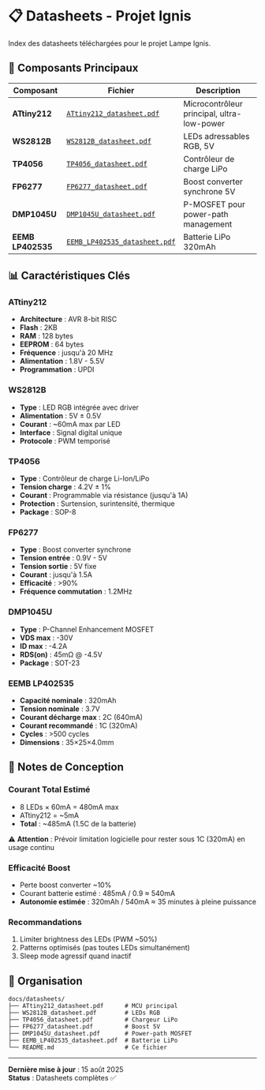 # 📋 Datasheets - Projet Ignis

Index des datasheets téléchargées pour le projet Lampe Ignis.

## 🔗 Composants Principaux

| Composant         | Fichier                                                      | Description                                |
| ----------------- | ------------------------------------------------------------ | ------------------------------------------ |
| **ATtiny212**     | [`ATtiny212_datasheet.pdf`](ATtiny212_datasheet.pdf)         | Microcontrôleur principal, ultra-low-power |
| **WS2812B**       | [`WS2812B_datasheet.pdf`](WS2812B_datasheet.pdf)             | LEDs adressables RGB, 5V                   |
| **TP4056**        | [`TP4056_datasheet.pdf`](TP4056_datasheet.pdf)               | Contrôleur de charge LiPo                  |
| **FP6277**        | [`FP6277_datasheet.pdf`](FP6277_datasheet.pdf)               | Boost converter synchrone 5V               |
| **DMP1045U**      | [`DMP1045U_datasheet.pdf`](DMP1045U_datasheet.pdf)           | P-MOSFET pour power-path management        |
| **EEMB LP402535** | [`EEMB_LP402535_datasheet.pdf`](EEMB_LP402535_datasheet.pdf) | Batterie LiPo 320mAh                       |

## 📊 Caractéristiques Clés

### ATtiny212

- **Architecture** : AVR 8-bit RISC
- **Flash** : 2KB
- **RAM** : 128 bytes
- **EEPROM** : 64 bytes
- **Fréquence** : jusqu'à 20 MHz
- **Alimentation** : 1.8V - 5.5V
- **Programmation** : UPDI

### WS2812B

- **Type** : LED RGB intégrée avec driver
- **Alimentation** : 5V ± 0.5V
- **Courant** : ~60mA max par LED
- **Interface** : Signal digital unique
- **Protocole** : PWM temporisé

### TP4056

- **Type** : Contrôleur de charge Li-Ion/LiPo
- **Tension charge** : 4.2V ± 1%
- **Courant** : Programmable via résistance (jusqu'à 1A)
- **Protection** : Surtension, surintensité, thermique
- **Package** : SOP-8

### FP6277

- **Type** : Boost converter synchrone
- **Tension entrée** : 0.9V - 5V
- **Tension sortie** : 5V fixe
- **Courant** : jusqu'à 1.5A
- **Efficacité** : >90%
- **Fréquence commutation** : 1.2MHz

### DMP1045U

- **Type** : P-Channel Enhancement MOSFET
- **VDS max** : -30V
- **ID max** : -4.2A
- **RDS(on)** : 45mΩ @ -4.5V
- **Package** : SOT-23

### EEMB LP402535

- **Capacité nominale** : 320mAh
- **Tension nominale** : 3.7V
- **Courant décharge max** : 2C (640mA)
- **Courant recommandé** : 1C (320mA)
- **Cycles** : >500 cycles
- **Dimensions** : 35×25×4.0mm

## 🔧 Notes de Conception

### Courant Total Estimé

- 8 LEDs × 60mA = 480mA max
- ATtiny212 = ~5mA
- **Total** : ~485mA (1.5C de la batterie)

⚠️ **Attention** : Prévoir limitation logicielle pour rester sous 1C (320mA) en
usage continu

### Efficacité Boost

- Perte boost converter ~10%
- Courant batterie estimé : 485mA / 0.9 ≈ 540mA
- **Autonomie estimée** : 320mAh / 540mA ≈ 35 minutes à pleine puissance

### Recommandations

1. Limiter brightness des LEDs (PWM ~50%)
2. Patterns optimisés (pas toutes LEDs simultanément)
3. Sleep mode agressif quand inactif

## 📁 Organisation

```
docs/datasheets/
├── ATtiny212_datasheet.pdf      # MCU principal
├── WS2812B_datasheet.pdf        # LEDs RGB
├── TP4056_datasheet.pdf         # Chargeur LiPo
├── FP6277_datasheet.pdf         # Boost 5V
├── DMP1045U_datasheet.pdf       # Power-path MOSFET
├── EEMB_LP402535_datasheet.pdf  # Batterie LiPo
└── README.md                    # Ce fichier
```

---

**Dernière mise à jour** : 15 août 2025  
**Status** : Datasheets complètes ✅
